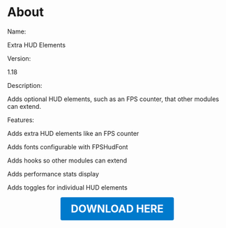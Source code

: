 # About

Name:

Extra HUD Elements

Version:

1.18

Description:

Adds optional HUD elements, such as an FPS counter, that other modules can extend.

Features:

Adds extra HUD elements like an FPS counter

Adds fonts configurable with FPSHudFont

Adds hooks so other modules can extend

Adds performance stats display

Adds toggles for individual HUD elements

<p align="center"><a href="https://github.com/LiliaFramework/Modules/raw/refs/heads/gh-pages/hud_extras.zip" style="display:inline-block;padding:12px 24px;font-size:1.5rem;font-weight:bold;text-decoration:none;color:#fff;background-color:var(--md-primary-fg-color,#007acc);border-radius:4px;">DOWNLOAD HERE</a></p>